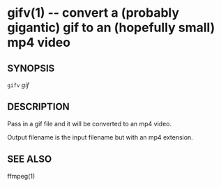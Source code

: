 gifv(1) -- convert a (probably gigantic) gif to an (hopefully small) mp4 video
==============================================================================

## SYNOPSIS

`gifv` <var>gif</var>

## DESCRIPTION

Pass in a gif file and it will be converted to an mp4 video.

Output filename is the input filename but with an mp4 extension.

## SEE ALSO

ffmpeg(1)


[SYNOPSIS]: #SYNOPSIS "SYNOPSIS"
[DESCRIPTION]: #DESCRIPTION "DESCRIPTION"
[SEE ALSO]: #SEE-ALSO "SEE ALSO"


[28point8(1)]: 28point8.1.html
[anycopy(1)]: anycopy.1.html
[anypaste(1)]: anypaste.1.html
[breakpt-test(1)]: breakpt-test.1.html
[breakpt(1)]: breakpt.1.html
[chcase(1)]: chcase.1.html
[colourtest(1)]: colourtest.1.html
[divider(1)]: divider.1.html
[dotfiles-undoc(1)]: dotfiles-undoc.1.html
[ellipse(1)]: ellipse.1.html
[ffcat(1)]: ffcat.1.html
[fn(1)]: fn.1.html
[gifdice(1)]: gifdice.1.html
[gifv(1)]: gifv.1.html
[git-changed(1)]: git-changed.1.html
[git-main(1)]: git-main.1.html
[git-push-all(1)]: git-push-all.1.html
[gravatar(1)]: gravatar.1.html
[gz(1)]: gz.1.html
[ipgrep(1)]: ipgrep.1.html
[mansi(1)]: mansi.1.html
[mdwrap(1)]: mdwrap.1.html
[movieme(1)]: movieme.1.html
[nps(1)]: nps.1.html
[nuname(1)]: nuname.1.html
[onchange(1)]: onchange.1.html
[pycturetube(1)]: pycturetube.1.html
[returnOneOf(1)]: returnOneOf.1.html
[selfie(1)]: selfie.1.html
[shttp(1)]: shttp.1.html
[simplify(1)]: simplify.1.html
[sshmux(1)]: sshmux.1.html
[tminus(1)]: tminus.1.html
[tmx(1)]: tmx.1.html
[untar(1)]: untar.1.html
[xbmcplay(1)]: xbmcplay.1.html
[xbmcqueue(1)]: xbmcqueue.1.html
[zdate(1)]: zdate.1.html
